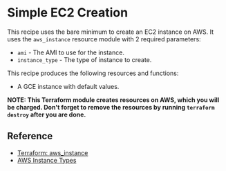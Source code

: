 # Simple EC2 Creation

This recipe uses the bare minimum to create an EC2 instance on AWS. It uses the `aws_instance` resource module with 2 required parameters:

* `ami` - The AMI to use for the instance.
* `instance_type` - The type of instance to create.

This recipe produces the following resources and functions:

* A GCE instance with default values.

**NOTE: This Terraform module creates resources on AWS, which you will be charged. Don't forget to remove the resources by running `terraform destroy` after you are done.**

## Reference

* [Terraform: aws_instance](https://registry.terraform.io/providers/hashicorp/aws/latest/docs/resources/instance)
* [AWS Instance Types](https://aws.amazon.com/ec2/instance-types)
